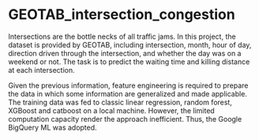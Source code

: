 # GEOTAB_intersection_congestion

Intersections are the bottle necks of all traffic jams. In this project, the dataset is provided by GEOTAB, including intersection, month, hour of day, direction driven through the intersection, and whether the day was on a weekend or not. The task is to predict the waiting time and killing distance at each intersection.

Given the previous information, feature engineering is required to prepare the data in which some information are generalized and made applicable. The training data was fed to classic linear regression, random forest, XGBoost and catboost on a local machine. However, the limited computation capacity render the approach inefficient. Thus, the Google BigQuery ML was adopted.
